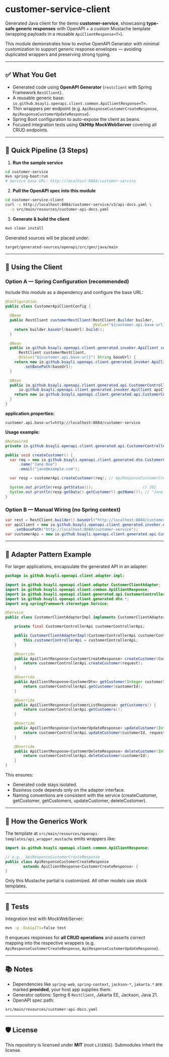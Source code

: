 # customer-service-client

Generated Java client for the demo **customer-service**, showcasing **type-safe generic responses** with OpenAPI + a
custom Mustache template (wrapping payloads in a reusable `ApiClientResponse<T>`).

This module demonstrates how to evolve OpenAPI Generator with minimal customization to support generic response
envelopes — avoiding duplicated wrappers and preserving strong typing.

---

## ✅ What You Get

* Generated code using **OpenAPI Generator** (`restclient` with Spring Framework `RestClient`).
* A reusable generic base: `io.github.bsayli.openapi.client.common.ApiClientResponse<T>`.
* Thin wrappers per endpoint (e.g. `ApiResponseCustomerCreateResponse`, `ApiResponseCustomerUpdateResponse`).
* Spring Boot configuration to auto-expose the client as beans.
* Focused integration tests using **OkHttp MockWebServer** covering all CRUD endpoints.

---

## 🚀 Quick Pipeline (3 Steps)

1. **Run the sample service**

```bash
cd customer-service
mvn spring-boot:run
# Service base URL: http://localhost:8084/customer-service
```

2. **Pull the OpenAPI spec into this module**

```bash
cd customer-service-client
curl -s http://localhost:8084/customer-service/v3/api-docs.yaml \
  -o src/main/resources/customer-api-docs.yaml
```

3. **Generate & build the client**

```bash
mvn clean install
```

Generated sources will be placed under:

```
target/generated-sources/openapi/src/gen/java/main
```

---

## 🧩 Using the Client

### Option A — Spring Configuration (recommended)

Include this module as a dependency and configure the base URL:

```java
@Configuration
public class CustomerApiClientConfig {

  @Bean
  public RestClient customerRestClient(RestClient.Builder builder,
                                       @Value("${customer.api.base-url}") String baseUrl) {
    return builder.baseUrl(baseUrl).build();
  }

  @Bean
  public io.github.bsayli.openapi.client.generated.invoker.ApiClient customerApiClient(
      RestClient customerRestClient,
      @Value("${customer.api.base-url}") String baseUrl) {
    return new io.github.bsayli.openapi.client.generated.invoker.ApiClient(customerRestClient)
        .setBasePath(baseUrl);
  }

  @Bean
  public io.github.bsayli.openapi.client.generated.api.CustomerControllerApi customerControllerApi(
      io.github.bsayli.openapi.client.generated.invoker.ApiClient apiClient) {
    return new io.github.bsayli.openapi.client.generated.api.CustomerControllerApi(apiClient);
  }
}
```

**application.properties:**

```properties
customer.api.base-url=http://localhost:8084/customer-service
```

**Usage example:**

```java
@Autowired
private io.github.bsayli.openapi.client.generated.api.CustomerControllerApi customerApi;

public void createCustomer() {
  var req = new io.github.bsayli.openapi.client.generated.dto.CustomerCreateRequest()
      .name("Jane Doe")
      .email("jane@example.com");

  var resp = customerApi.createCustomer(req); // ApiResponseCustomerCreateResponse

  System.out.println(resp.getStatus());                      // 201
  System.out.println(resp.getData().getCustomer().getName()); // "Jane Doe"
}
```

### Option B — Manual Wiring (no Spring context)

```java
var rest = RestClient.builder().baseUrl("http://localhost:8084/customer-service").build();
var apiClient = new io.github.bsayli.openapi.client.generated.invoker.ApiClient(rest)
    .setBasePath("http://localhost:8084/customer-service");
var customerApi = new io.github.bsayli.openapi.client.generated.api.CustomerControllerApi(apiClient);
```

---

## 🧩 Adapter Pattern Example

For larger applications, encapsulate the generated API in an adapter:

```java
package io.github.bsayli.openapi.client.adapter.impl;

import io.github.bsayli.openapi.client.adapter.CustomerClientAdapter;
import io.github.bsayli.openapi.client.common.ApiClientResponse;
import io.github.bsayli.openapi.client.generated.api.CustomerControllerApi;
import io.github.bsayli.openapi.client.generated.dto.*;
import org.springframework.stereotype.Service;

@Service
public class CustomerClientAdapterImpl implements CustomerClientAdapter {

    private final CustomerControllerApi customerControllerApi;

    public CustomerClientAdapterImpl(CustomerControllerApi customerControllerApi) {
        this.customerControllerApi = customerControllerApi;
    }

    @Override
    public ApiClientResponse<CustomerCreateResponse> createCustomer(CustomerCreateRequest request) {
        return customerControllerApi.createCustomer(request);
    }

    @Override
    public ApiClientResponse<CustomerDto> getCustomer(Integer customerId) {
        return customerControllerApi.getCustomer(customerId);
    }

    @Override
    public ApiClientResponse<CustomerListResponse> getCustomers() {
        return customerControllerApi.getCustomers();
    }

    @Override
    public ApiClientResponse<CustomerUpdateResponse> updateCustomer(Integer customerId, CustomerUpdateRequest request) {
        return customerControllerApi.updateCustomer(customerId, request);
    }

    @Override
    public ApiClientResponse<CustomerDeleteResponse> deleteCustomer(Integer customerId) {
        return customerControllerApi.deleteCustomer(customerId);
    }
}
```

This ensures:

* Generated code stays isolated.
* Business code depends only on the adapter interface.
* Naming conventions are consistent with the service (createCustomer, getCustomer, getCustomers, updateCustomer, deleteCustomer).

---

## 🧩 How the Generics Work

The template at `src/main/resources/openapi-templates/api_wrapper.mustache` emits wrappers like:

```java
import io.github.bsayli.openapi.client.common.ApiClientResponse;

// e.g., ApiResponseCustomerCreateResponse
public class ApiResponseCustomerCreateResponse
        extends ApiClientResponse<CustomerCreateResponse> {
}
```

Only this Mustache partial is customized. All other models use stock templates.

---

## 🧪 Tests

Integration test with MockWebServer:

```bash
mvn -q -DskipITs=false test
```

It enqueues responses for **all CRUD operations** and asserts correct mapping into the respective wrappers (e.g. `ApiResponseCustomerCreateResponse`, `ApiResponseCustomerUpdateResponse`).

---

## 📚 Notes

* Dependencies like `spring-web`, `spring-context`, `jackson-*`, `jakarta.*` are marked **provided**; your host app supplies them.
* Generator options: Spring 6 `RestClient`, Jakarta EE, Jackson, Java 21.
* OpenAPI spec path:

```
src/main/resources/customer-api-docs.yaml
```

---

## 🛡 License

This repository is licensed under **MIT** (root `LICENSE`). Submodules inherit the license.
